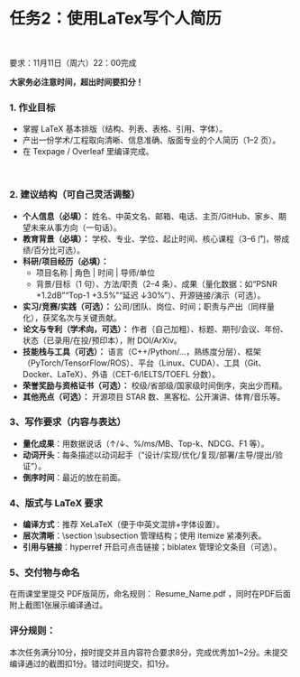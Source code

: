 # 任务2：使用LaTex写个人简历


<br>

要求：11月11日（周六）22：00完成

**大家务必注意时间，超出时间要扣分！** 



### 1. 作业目标

- 掌握 LaTeX 基本排版（结构、列表、表格、引用、字体）。
- 产出一份学术/工程取向清晰、信息准确、版面专业的个人简历（1–2 页）。
- 在 Texpage / Overleaf 里编译完成。

<br>

### 2. 建议结构（可自己灵活调整）

- **个人信息（必填）：** 姓名、中英文名、邮箱、电话、主页/GitHub、家乡、期望未来从事方向（一句话）。
- **教育背景（必填）：** 学校、专业、学位、起止时间、核心课程（3–6 门，带成绩/百分比可选）。
- **科研/项目经历（必填）：**
  - 项目名称 | 角色 | 时间 | 导师/单位
  - 背景/目标（1 句）、方法/职责（2–4 条）、成果（量化数据：如“PSNR +1.2dB”“Top-1 +3.5%”“延迟 ↓30%”）、开源链接/演示（可选）。
- **实习/竞赛/实践（可选）：** 公司/团队、岗位、时间；职责与产出（同样量化），获奖名次与关键贡献。
- **论文与专利（学术向，可选）：** 作者（自己加粗）、标题、期刊/会议、年份、状态（已录用/在投/预印本），附 DOI/ArXiv。
- **技能栈与工具（可选）：** 语言（C++/Python/…，熟练度分层）、框架（PyTorch/TensorFlow/ROS）、平台（Linux、CUDA）、工具（Git、Docker、LaTeX）、外语（CET-6/IELTS/TOEFL 分数）。
- **荣誉奖励与资格证书（可选）：** 校级/省部级/国家级时间倒序，突出少而精。
- **其他亮点（可选）：** 开源项目 STAR 数、黑客松、公开演讲、体育/音乐等。

### 3、写作要求（内容与表达）

- **量化成果**：用数据说话（↑/↓、%/ms/MB、Top-k、NDCG、F1 等）。
- **动词开头**：每条描述以动词起手（“设计/实现/优化/复现/部署/主导/提出/验证”）。
- **倒序时间**：最近的放在前面。

### 4、版式与 LaTeX 要求

- **编译方式**：推荐 XeLaTeX（便于中英文混排+字体设置）。
- **层次清晰**：\section  \subsection 管理结构；使用 itemize 紧凑列表。
- **引用与链接**：hyperref 开启可点击链接；biblatex 管理论文条目（可选）。

### 5、交付物与命名

在雨课堂里提交 PDF版简历，命名规则： Resume_Name.pdf ，同时在PDF后面附上截图1张展示编译通过。

### 评分规则：

本次任务满分10分，按时提交并且内容符合要求8分，完成优秀加1~2分。未提交编译通过的截图扣1分。错过时间提交，扣1分。

